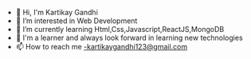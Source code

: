 - 👋 Hi, I'm Kartikay Gandhi
- 👀 I’m interested in Web Development
- 🌱 I’m currently learning Html,Css,Javascript,ReactJS,MongoDB
- 💞 I'm a learner and always look forward in learning new technologies
- 📫 How to reach me -kartikaygandhi123@gmail.com

<!---
kartikaygandhi123/kartikaygandhi123 is a ✨ special ✨ repository because its `README.md` (this file) appears on your GitHub profile.
You can click the Preview link to take a look at your changes.
--->

